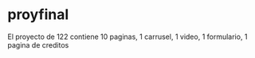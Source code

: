# proyfinal
El proyecto de 122 contiene 10 paginas, 1 carrusel, 1 video, 1 formulario, 1 pagina de creditos
